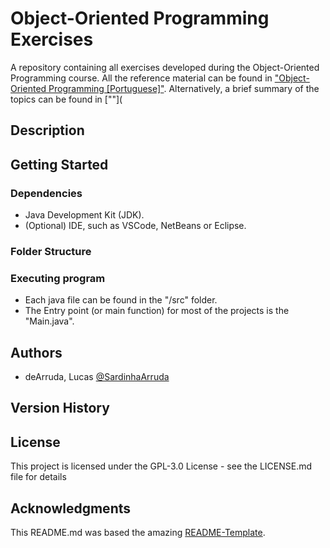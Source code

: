 # Object-Oriented Programming Exercises

A repository containing all exercises developed during the Object-Oriented Programming course.
All the reference material can be found in ["Object-Oriented Programming [Portuguese]"]().
Alternatively, a brief summary of the topics can be found in [""](

## Description

## Getting Started

### Dependencies

* Java Development Kit (JDK).
* (Optional) IDE, such as VSCode, NetBeans or Eclipse.

### Folder Structure

### Executing program

* Each java file can be found in the "/src" folder.
* The Entry point (or main function) for most of the projects is the "Main.java".

## Authors

 - deArruda, Lucas [@SardinhaArruda](https://twitter.com/SardinhaArruda)

## Version History

## License

This project is licensed under the GPL-3.0 License - see the LICENSE.md file for details

## Acknowledgments

This README.md was based the amazing [README-Template](https://gist.github.com/DomPizzie/7a5ff55ffa9081f2de27c315f5018afc).